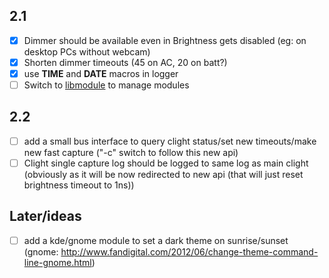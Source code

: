 ## 2.1
- [x] Dimmer should be available even in Brightness gets disabled (eg: on desktop PCs without webcam)
- [x] Shorten dimmer timeouts (45 on AC, 20 on batt?)
- [x] use __TIME__ and __DATE__ macros in logger
- [ ] Switch to [libmodule](https://github.com/FedeDP/libmodule) to manage modules

## 2.2
- [ ] add a small bus interface to query clight status/set new timeouts/make new fast capture ("-c" switch to follow this new api)
- [ ] Clight single capture log should be logged to same log as main clight (obviously as it will be now redirected to new api (that will just reset brightness timeout to 1ns))

## Later/ideas
- [ ] add a kde/gnome module to set a dark theme on sunrise/sunset (gnome: http://www.fandigital.com/2012/06/change-theme-command-line-gnome.html)
